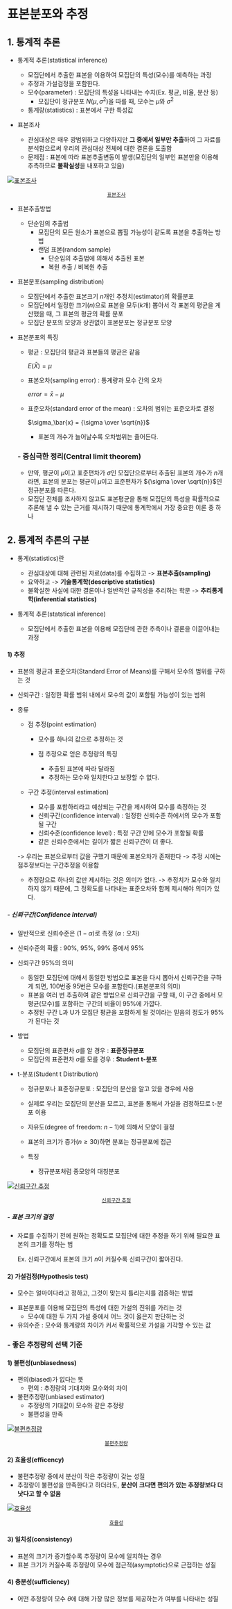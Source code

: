 # 표본분포와 추정

## 1. 통계적 추론

* 통계적 추론(statistical inference)

  * 모집단에서 추출한 표본을 이용하여 모집단의 특성(모수)를 예측하는 과정
  * 추정과 가설검정을 포함한다.
  * 모수(parameter) : 모집단의 특성을 나타내는 수치(Ex. 평균, 비율, 분산 등)
    * 모집단이 정규분포 $N(\mu, \sigma^2)$을 따를 때, 모수는 $\mu$와 $\sigma^2$
  * 통계량(statistics) : 표본에서 구한 특성값

  

* 표본조사

  * 관심대상은 매우 광범위하고 다양하지만 **그 중에서 일부만 추출**하여 그 자료를 분석함으로써 우리의 관심대상 전체에 대한 결론을 도출함
  * 문제점 : 표본에 따라 표본추출변동이 발생(모집단의 일부인 표본만을 이용해 추측하므로 **불확실성**을 내포하고 있음)

[![표본조사](https://img1.daumcdn.net/thumb/R800x0/?scode=mtistory2&fname=https%3A%2F%2Ft1.daumcdn.net%2Fcfile%2Ftistory%2F995927505BE5B4872C)](https://img1.daumcdn.net/thumb/R800x0/?scode=mtistory2&fname=https%3A%2F%2Ft1.daumcdn.net%2Fcfile%2Ftistory%2F995927505BE5B4872C)

<center><small><a href='https://twoearth.tistory.com/26'>표본조사</a></small></center>



* 표본추출방법
  - 단순임의 추출법
    - 모집단의 모든 원소가 표본으로 뽑힐 가능성이 같도록 표본을 추출하는 방법
    - 랜덤 표본(random sample)
      - 단순임의 추출법에 의해서 추출된 표본
      - 복원 추출 / 비복원 추출



* 표본분포(sampling distribution)

  * 모집단에서 추출한 표본크기 $n$개인 추정치(estimator)의 확률분포
  * 모집단에서 일정한 크기($n$)으로 표본을 모두($k$개) 뽑아서 각 표본의 평균을 계산했을 때, 그 표본의 평균의 확률 분포
  * 모집단 분포의 모양과 상관없이 표본분포는 정규분포 모양

* 표본분포의 특징

  * 평균 : 모집단의 평균과 표본들의 평균은 같음

    $E(\bar{X}) = \mu$

  * 표본오차(sampling error) : 통계량과 모수 간의 오차

    $error = \bar{x} - \mu$

  * 표준오차(standard error of the mean) : 오차의 범위는 표준오차로 결정

    $\sigma_\bar{x} = {\sigma \over \sqrt{n}}$

    * 표본의 개수가 늘어날수록 오차범위는 줄어든다.

  

  ### - 중심극한 정리(Central limit theorem)

  * 만약, 평균이 $\mu$이고 표준편차가 $\sigma$인 모집단으로부터 추출된 표본의 개수가 $n$개라면, 표본의 분포는 평균이 $\mu$이고 표준편차가 ${\sigma \over \sqrt{n}}$인 정규분포를 따른다.
  * 모집단 전체를 조사하지 않고도 표본평균을 통해 모집단의 특성을 확률적으로 추론해 낼 수 있는 근거를 제시하기 때문에 통계학에서 가장 중요한 이론 중 하나

  

## 2. 통계적 추론의 구분

* 통계(statistics)란

  * 관심대상에 대해 관련된 자료(data)를 수집하고 -> **표본추출(sampling)**
  * 요약하고 -> **기술통계학(descriptive statistics)**
  * 불확실한 사실에 대한 결론이나 일반적인 규칙성을 추리하는 학문 -> **추리통계학(inferential statistics)**

* 통계적 추론(statstical inference)

  * 모집단에서 추출한 표본을 이용해 모집단에 관한 추측이나 결론을 이끌어내는 과정

  

#### 1) 추정

- 표본의 평균과 표준오차(Standard Error of Means)를 구해서 모수의 범위를 구하는 것

- 신뢰구간 : 일정한 확률 범위 내에서 모수의 값이 포함될 가능성이 있는 범위

- 종류

  - 점 추정(point estimation)

    - 모수를 하나의 값으로 추정하는 것

    - 점 추정으로 얻은 추정량의 특징

      - 추출된 표본에 따라 달라짐
      - 추정하는 모수와 일치한다고 보장할 수 없다.

      

  - 구간 추정(interval estimation)

    - 모수를 포함하리라고 예상되는 구간을 제시하여 모수를 측정하는 것
    - 신뢰구간(confidence interval) : 일정한 신뢰수준 하에서의 모수가 포함될 구간
    - 신뢰수준(confidence level) : 특정 구간 안에 모수가 포함될 확률
    - 같은 신뢰수준에서는 길이가 짧은 신뢰구간이 더 좋다.

  -> 우리는 표본으로부터 값을 구했기 때문에 표본오차가 존재한다 -> 추정 시에는 점추정보다는 구간추정을 이용함

  * 추정량으로 하나의 값만 제시하는 것은 의미가 없다. -> 추정치가 모수와 일치하지 않기 때문에, 그 정확도를 나타내는 표준오차와 함께 제시해야 의미가 있다.

  

##### - 신뢰구간(Confidence Interval)

* 일반적으로 신뢰수준은 $(1-\alpha)$로 측정 ($\alpha$ : 오차)

* 신뢰수준의 확률 : 90%, 95%, 99% 중에서 95%

* 신뢰구간 95%의 의미

  * 동일한 모집단에 대해서 동일한 방법으로 표본을 다시 뽑아서 신뢰구간을 구하게 되면, 100번중 95번은 모수를 포함한다.(표본분포의 의미)
  * 표본을 여러 번 추출하여 같은 방법으로 신뢰구간을 구할 때, 이 구간 중에서 모평균(모수)를 포함하는 구간의 비율이 95%에 가깝다.
  * 추정된 구간 L과 U가 모집단 평균을 포함하게 될 것이라는 믿음의 정도가 95%가 된다는 것

  

* 방법
  * 모집단의 표준편차 $\sigma$를 알 경우 : **표준정규분포**
  * 모집단의 표준편차 $\sigma$를 모를 경우 : **Student t-분포**

* t-분포(Student t Distribution)

  * 정규분포나 표준정규분포 : 모집단의 분산을 알고 있을 경우에 사용

  * 실제로 우리는 모집단의 분산을 모르고, 표본을 통해서 가설을 검정하므로 t-분포 이용

  * 자유도(degree of freedom: $n-1$)에 의해서 모양이 결정

  * 표본의 크기가 증가($n\geq30$)하면 분포는 정규분포에 접근

  * 특징 

    * 정규분포처럼 종모양의 대칭분포

    

[![신뢰구간 추정](https://lh3.googleusercontent.com/proxy/UvezbRF3FhLYpPgILgJgr0BwPDOzh5KPmdG6Kf1qMulf7GG_FG_-uRW-plaCVsDnPme7Rr9Jjmhpo4rocA)](https://lh3.googleusercontent.com/proxy/UvezbRF3FhLYpPgILgJgr0BwPDOzh5KPmdG6Kf1qMulf7GG_FG_-uRW-plaCVsDnPme7Rr9Jjmhpo4rocA)

<center><small><a href='http://jangun.com/study/IntroductionStatistics.html'>신뢰구간 추정</a></small></center>

##### - 표본 크기의 결정

* 자료를 수집하기 전에 원하는 정확도로 모집단에 대한 추정을 하기 위해 필요한 표본의 크기를 정하는 법

  Ex. 신뢰구간에서 표본의 크기 $n$이 커질수록 신뢰구간이 짧아진다.



#### 2) 가설검정(Hypothesis test)

* 모수는 얼마이다라고 정하고, 그것이 맞는지 틀리는지를 검증하는 방법

- 표본분포를 이용해 모집단의 특성에 대한 가설의 진위를 가리는 것
  - 모수에 대한 두 가지 가설 중에서 어느 것이 옳은지 판단하는 것
- 유의수준 : 모수와 통계량의 차이가 커서 확률적으로 가설을 기각할 수 있는 값



### - 좋은 추정량의 선택 기준

#### 1) 불편성(unbiasedness)

* 편의(biased)가 없다는 뜻
  * 편의 : 추정량의 기대치와 모수와의 차이
* 불편추정량(unbiased estimator)
  * 추정량의 기대값이 모수와 같은 추정량
  * 불편성을 만족

[![불편추정량](https://lh3.googleusercontent.com/proxy/BTcAC4L94z4fscZ7TP4Bb6YxNW6AD8rUGJrRQJg91rNtGTn8L0B7CdN5cPEt_1n0BFXQgC1IADoPb0vMe24)](https://lh3.googleusercontent.com/proxy/BTcAC4L94z4fscZ7TP4Bb6YxNW6AD8rUGJrRQJg91rNtGTn8L0B7CdN5cPEt_1n0BFXQgC1IADoPb0vMe24)

<center><small><a href='http://jangun.com/study/StatisticsConceptProblem.html'>불편추정량</a></small></center>



#### 2) 효율성(efficency)

* 불편추정량 중에서 분산이 작은 추정량이 갖는 성질
* 추정량이 불편성을 만족한다고 하더라도, **분산이 크다면 편의가 있는 추정량보다 더 낫다고 할 수 없음**

[![효율성](http://www.ktword.co.kr/img_data/458_2.jpg)](http://www.ktword.co.kr/img_data/458_2.jpg)

<center><small><a href='http://www.ktword.co.kr/test/view/view.php?m_temp1=458&id=1240'>효율성</a></small></center>



#### 3) 일치성(consistency)

* 표본의 크기가 증가할수록 추정량이 모수에 일치하는 경우
* 표본 크기가 커질수록 추정량이 모수에 점근적(asymptotic)으로 근접하는 성질



#### 4) 충분성(sufficiency)

* 어떤 추정량이 모수 $\theta$에 대해 가장 많은 정보를 제공하는가 여부를 나타내는 성질



